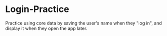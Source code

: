 # Login-Practice

Practice using core data by saving the user's name when they "log in", and display it when they open the app later.
